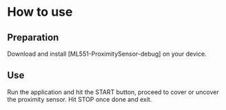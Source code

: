 # How to use

## Preparation

Download and install [ML551-ProximitySensor-debug] on your device.


## Use

Run the application and hit the START button, proceed to cover or uncover the proximity sensor.
Hit STOP once done and exit.
